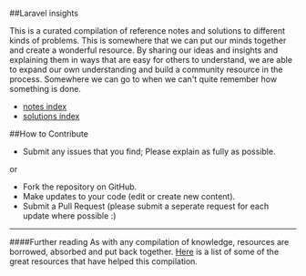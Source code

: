##Laravel insights 


This is a curated compilation of reference notes and solutions to different kinds of problems.  This is somewhere that we can put our minds together and create a wonderful resource.  By sharing our ideas and insights and explaining them in ways that are easy for others to understand, we are able to expand our own understanding and build a community resource in the process. Somewhere we can go to when we can't quite remember how something is done.

* [notes index](https://github.com/outboundexplorer/laravel-insights/blob/master/notes_index.md)
* [solutions index](https://github.com/outboundexplorer/laravel-insights/blob/master/solutions_index.md)



##How to Contribute
* Submit any issues that you find; Please explain as fully as possible.

or

* Fork the repository on GitHub.
* Make updates to your code (edit or create new content).
* Submit a Pull Request (please submit a seperate request for each update where possible :)

___

####Further reading
As with any compilation of knowledge, resources are borrowed, absorbed and put back together.  [Here](https://github.com/outboundexplorer/laravel-insights/blob/master/reources.md) is a list of some of the great resources that have helped this compilation. 
